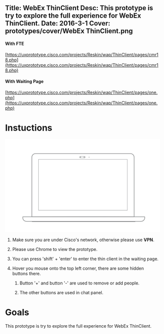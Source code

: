 Title: WebEx ThinClient
Desc: This prototype is try to explore the full experience for WebEx ThinClient.
Date: 2016-3-1
Cover: prototypes/cover/WebEx ThinClient.png
---

#### With FTE

[https://uxprototype.cisco.com/projects/Reskin/wap/ThinClient/pages/cmr18.php](https://uxprototype.cisco.com/projects/Reskin/wap/ThinClient/pages/cmr18.php)

#### With Waiting Page

[https://uxprototype.cisco.com/projects/Reskin/wap/ThinClient/pages/one.php](https://uxprototype.cisco.com/projects/Reskin/wap/ThinClient/pages/one.php)

# Instuctions 
![Desktop](../../../img_data/prototypes/Desktop-2x.png)

1) Make sure you are under Cisco's network, otherwise please use **VPN**.

2) Please use Chrome to view the prototype.

3) You can press 'shift' + 'enter' to enter the thin client in the waiting page.

4) Hover you mouse onto the top left corner, there are some hidden buttons there.

	1. Button '+' and button '-' are used to remove or add people.

	2. The other buttons are used in chat panel.

# Goals	
This prototype is try to explore the full experience for WebEx ThinClient.

